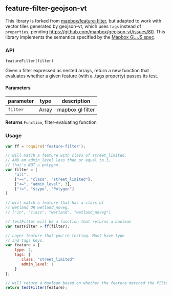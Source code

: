 ## feature-filter-geojson-vt

This library is forked from [mapbox/feature-filter](https://github.com/mapbox/feature-filter), but adapted to work with vector tiles generated by geojson-vt, which uses `tags` instead of `properties`, pending https://github.com/mapbox/geojson-vt/issues/80. This library implements the semantics specified by the [Mapbox GL JS spec](https://www.mapbox.com/mapbox-gl-style-spec/#filter).

### API

`featureFilter(filter)`

Given a filter expressed as nested arrays, return a new function
that evaluates whether a given feature (with a .tags property)
passes its test.

#### Parameters

| parameter | type  | description      |
| --------- | ----- | ---------------- |
| `filter`  | Array | mapbox gl filter |

**Returns** `Function`, filter-evaluating function

### Usage

``` javascript
var ff = require('feature-filter');

// will match a feature with class of street_limited,
// AND an admin_level less than or equal to 3,
// that's NOT a polygon.
var filter = [
    "all",
    ["==", "class", "street_limited"],
    ["<=", "admin_level", 3],
    ["!=", "$type", "Polygon"]
]

// will match a feature that has a class of
// wetland OR wetland_noveg.
// ["in", "class", "wetland", "wetland_noveg"]

// testFilter will be a function that returns a boolean
var testFilter = ff(filter);

// Layer feature that you're testing. Must have type
// and tags keys.
var feature = {
    type: 2,
    tags: {
       class: "street_limited"
       admin_level: 1
    }
};

// will return a boolean based on whether the feature matched the filter
return testFilter(feature);
```
